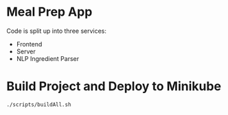# Meal Prep App
Code is split up into three services:
  * Frontend
  * Server
  * NLP Ingredient Parser

# Build Project and Deploy to Minikube
`./scripts/buildAll.sh`

